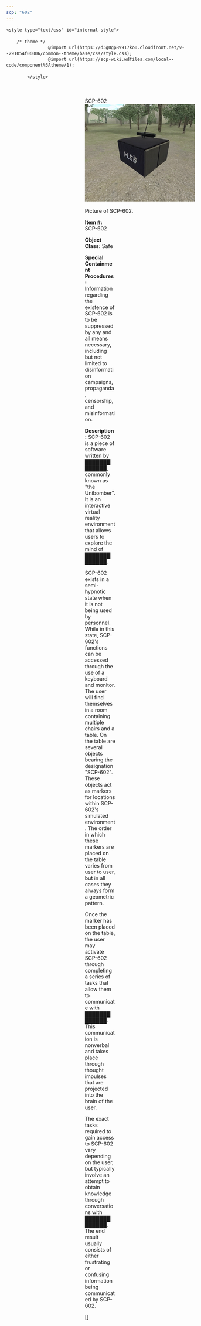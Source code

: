 ```yaml
---
scp: "602"
---
```


<head>
    <title>602 - SCP Foundation</title>
    
    <style type="text/css" id="internal-style">
                
        /* theme */
                    @import url(https://d3g0gp89917ko0.cloudfront.net/v--291054f06006/common--theme/base/css/style.css);
                    @import url(https://scp-wiki.wdfiles.com/local--code/component%3Atheme/1);
            
            </style>
<style>
iframe.scpnet-interwiki-frame { height: 0; }
</style>

</head>

<div id="main-content" style="margin: 50px 206px 20px 215px;">
<div id="action-area-top"></div>
<div id="page-title">SCP-602</div>
<div id="page-content">
<div style="text-align: right;"></div>
<div class="scp-image-block block-right" style="width:300px;"><img src="https://raw.githubusercontent.com/lucmaki/this-scp-does-not-exist/main/imgs/602.png" style="width:300px;" alt="602.jpg" class="image">
<div class="scp-image-caption" style="width:300px;">
<p>Picture of SCP-602.</p>
</div>
</div>
<p><strong>Item #:</strong> SCP-602</p>
<p><strong>Object Class:</strong> Safe</p>
<p><strong>Special Containment Procedures:</strong> Information regarding the existence of SCP-602 is to be suppressed by any and all means necessary, including but not limited to disinformation campaigns, propaganda, censorship, and misinformation.</p>
<p><strong>Description:</strong> SCP-602 is a piece of software written by ███████ ██████, commonly known as "the Unibomber". It is an interactive virtual reality environment that allows users to explore the mind of ███████ ██████.</p><p>SCP-602 exists in a semi-hypnotic state when it is not being used by personnel. While in this state, SCP-602's functions can be accessed through the use of a keyboard and monitor. The user will find themselves in a room containing multiple chairs and a table. On the table are several objects bearing the designation "SCP-602". These objects act as markers for locations within SCP-602's simulated environment. The order in which these markers are placed on the table varies from user to user, but in all cases they always form a geometric pattern.</p><p>Once the marker has been placed on the table, the user may activate SCP-602 through completing a series of tasks that allow them to communicate with ███████ ██████. This communication is nonverbal and takes place through thought impulses that are projected into the brain of the user.</p><p>The exact tasks required to gain access to SCP-602 vary depending on the user, but typically involve an attempt to obtain knowledge through conversations with ███████ ██████. The end result usually consists of either frustrating or confusing information being communicated by SCP-602.</p>
<p> []</p>

<div class="footer-wikiwalk-nav">
<div style="text-align: center;">
</div>
</div>
</div>
</div>
</div>